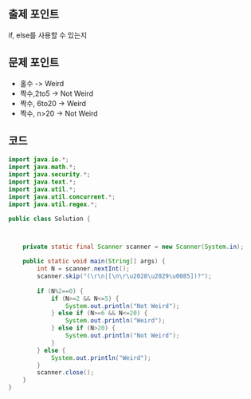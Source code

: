 ## 출제 포인트
if, else를 사용할 수 있는지

## 문제 포인트
+ 홀수 -> Weird
+ 짝수,2to5 -> Not Weird
+ 짝수, 6to20 -> Weird
+ 짝수, n>20 -> Not Weird

## 코드
```java
import java.io.*;
import java.math.*;
import java.security.*;
import java.text.*;
import java.util.*;
import java.util.concurrent.*;
import java.util.regex.*;

public class Solution {



    private static final Scanner scanner = new Scanner(System.in);

    public static void main(String[] args) {
        int N = scanner.nextInt();
        scanner.skip("(\r\n|[\n\r\u2028\u2029\u0085])?");
        
        if (N%2==0) {
            if (N>=2 && N<=5) {
                System.out.println("Not Weird");
            } else if (N>=6 && N<=20) {
                System.out.println("Weird");
            } else if (N>20) {
                System.out.println("Not Weird");
            }
        } else {
            System.out.println("Weird");
        }
        scanner.close();
    }
}
```
